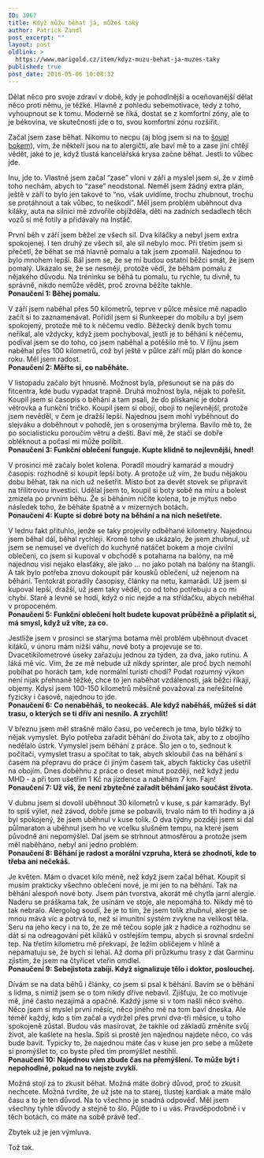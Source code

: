 ```yaml
---
ID: 3067
title: Když můžu běhat já, můžeš taky
author: Patrick Zandl
post_excerpt: ""
layout: post
oldlink: >
  https://www.marigold.cz/item/kdyz-muzu-behat-ja-muzes-taky
published: true
post_date: 2016-05-06 10:08:32
---
```

<p>Dělat něco pro svoje zdraví v době, kdy je pohodlnější a oceňovanější dělat něco proti němu, je těžké. Hlavně z pohledu sebemotivace, tedy z toho, vyhoupnout se k tomu. Moderně se říká, dostat se z komfortní zóny, ale to je békovina, ve skutečnosti jde o to, svou komfortní zónu rozšířit.</p>
<p>Začal jsem zase běhat. Nikomu to necpu (aj blog jsem si na to <a href="http://krysabeha.blogspot.cz">šoupl bokem</a>), vím, že někteří jsou na to alergičtí, ale baví mě to a zase jiní chtějí vědět, jaké to je, když tlustá kancelářská krysa začne běhat. Jestli to vůbec jde.</p>
<p>Inu, jde to. Vlastně jsem začal “zase” vloni v září a myslel jsem si, že v zimě toho nechám, abych to “zase” neodstonal. Neměl jsem žádný extra plán, ještě v září to bylo jen takové to “no, však uvidíme, trochu zhubnout, trochu se protáhnout a tak vůbec, to neškodí”. Měl jsem problém uběhnout dva kiláky, auta na silnici mě zdvořile objížděla, děti na zadních sedadlech těch vozů si mě fotily a přidávaly na Instáč.</p>

<!--more-->

<p>První běh v září jsem běžel ze všech sil. Dva kiláčky a nebyl jsem extra spokojenej. I ten druhý ze všech sil, ale sil nebylo moc. Při třetím jsem si přečetl, že běhat se má hlavně pomalu a tak jsem zpomalil. Najednou to bylo mnohem lepší. Bál jsem se, že se mi budou ostatní běžci smát, že jsem pomalý. Ukázalo se, že se nesmějí, protože vědí, že běhám pomalu z nějakého důvodu. Na tréninku se běhá tu pomalu, tu rychle, tu divně, tu správně, nikdo nemůže vědět, proč zrovna běžíte takhle. <br /><strong>Ponaučení 1: Běhej pomalu.</strong></p>
<p>V září jsem naběhal přes 50 kilometrů, teprve v půlce měsíce mě napadlo začít si to zaznamenávat. Pořídil jsem si Runkeeper do mobilu a byl jsem spokojený, protože mě to k něčemu vedlo. Běžecký deník bych tomu neříkal, ale vždycky, když jsem pochyboval, jestli je to běhání k něčemu, podíval jsem se do toho, co jsem naběhal a potěšilo mě to. V říjnu jsem naběhal přes 100 kilometrů, což byl ještě v půlce září můj plán do konce roku. Měl jsem radost. <br /><strong>Ponaučení 2: Měřte si, co naběháte.</strong></p>
<p>V listopadu začalo být hnusně. Možnost byla, přesunout se na pás do fitcentra, kde budu vypadat trapně. Druhá možnost byla, nějak to pořešit. Koupil jsem si časopis o běhání a tam psali, že do plískanic je dobrá větrovka a funkční tričko. Koupil jsem si obojí, obojí to nejlevnější, protože jsem nevěděl, v čem je dražší lepší. Najednou jsem mohl vyběhnout do slejváku a doběhnout v pohodě, jen s orosenýma brýlema. Bavilo mě to, že po socialisticku poroučím větru a dešti. Baví mě, že stačí se dobře obléknout a počasí mi může políbit. <br /><strong>Ponaučení 3: Funkční oblečení funguje. Kupte klidně to nejlevnější, hned!</strong></p>
<p>V prosinci mě začaly bolet kolena. Poradil moudrý kamarád a moudrý časopis: rozhodně si koupit lepší boty. A protože už vím, že budu nějakou dobu běhat, tak na nich už nešetřit. Místo bot za devět stovek se připravit na třílitrovou investici. Udělal jsem to, koupil si boty sobě na míru a bolest zmizela po prvním běhu. Že si běháním ničíte kolena, to je mýtus nebo následek toho, že běháte špatně a v mizerných botách. <br /><strong>Ponaučení 4: Kupte si dobré boty na běhání a na nich nešetřete.</strong></p>
<p>V lednu fakt přituhlo, jenže se taky projevily odběhané kilometry. Najednou jsem běhal dál, běhal rychleji. Kromě toho se ukázalo, že jsem zhubnul, už jsem se nemusel ve dveřích do kuchyně natáčet bokem a moje civilní oblečení, co jsem si kupoval v obchodě s potahama na balóny, na mě najednou visí nejako elasťáky, ale jako … no jako potah na balóny na štangli. A tak bylo potřeba znovu dokoupit pár kousků oblečení, už nejenom na běhání. Tentokrát poradily časopisy, články na netu, kamarádi. Už jsem si kupoval lepší, dražší, už jsem taky věděl, co od toho potřebuju a co mi chybí. Staré a levné se hodí, když o nic nejde a na střídačku, abych neběhal v propoceném. <br /><strong>Ponaučení 5: Funkční oblečení holt budete kupovat průběžně a připlatit si, má smysl, když už víte, za co.</strong></p>
<p>Jestliže jsem v prosinci se starýma botama měl problém uběhnout dvacet kiláků, v únoru mám nižší váhu, nové boty a projevuje se to. Dvacetikilometrové úseky zařazuju jednou za týden, za dva, jako rutinu. A láká mě víc. Vím, že ze mě nebude už nikdy sprinter, ale proč bych nemohl pobíhat po horách tam, kde normální turisti chodí? Podat rozumný výkon není nijak přehnaně těžké, chce to jen naběhat vzdálenosti, jak běžci říkají, objemy. Kdysi jsem 100-150 kilometrů měsíčně považoval za neřešitelné fyzicky i časově, najednou to jde. <br /><strong>Ponaučení 6: Co nenaběháš, to neokecáš. Ale když naběháš, můžeš si dát trasu, o kterých se ti dřív ani nesnilo. A zrychlit!</strong></p>
<p>V březnu jsem měl strašně málo času, po večerech je tma, bylo těžký to nějak vymyslet. Bylo potřeba zařadit běhání do života tak, aby to z obojího nedělalo ústrk. Vymyslel jsem běhání z práce. Šlo jen o to, sednout k počítači, vymyslet trasu a spočítat to tak, abych skloubil čas na běhání s časem na přepravu do práce či jiným časem tak, abych fakticky čas ušetřil na obojím. Dnes doběhnu z práce o deset minut později, než když jedu MHD - a při tom ušetřím 1 Kč na jízdence a naběhám 7 km. Fajn!<br /><strong>Ponaučení 7: Už víš, že není zbytečné zařadit běhání jako součást života.</strong></p>
<p>V dubnu jsem si dovolil uběhnout 30 kilometrů v kuse, s pár kamarády. Byl to spíš výlet, než závod, dobře jsme se pobavili, trvalo nám to tři hodiny a já byl spokojený, že jsem uběhnul v kuse tolik. O dva týdny později jsem si dal půlmaraton a uběhnul jsem ho ve vcelku slušném tempu, na které jsem původně ani nepomýšlel. Dal jsem se strhnout atmosférou a protože jsem měl naběháno, nebyl ani jedno problém.<br /><strong>Ponaučení 8: Běhání je radost a morální vzpruha, která se zhodnotí, kde to třeba ani nečekáš.</strong></p>
<p>Je květen. Mám o dvacet kilo méně, než když jsem začal běhat. Koupit si musím prakticky všechno oblečení nové, je mi jen to na běhání. Tak na běhání alespoň nové boty. Jsem pán tvorstva, akorát mě chytla jarní alergie. Naderu se práškama tak, že usínám ve stoje, ale nepomáhá to. Nikdy mě to tak nebralo. Alergolog soudí, že je to tím, že jsem tolik zhubnul, alergie se mnou mává víc a potrvá to, než si imunitní systém zvykne na velikost těla. Seru na jeho kecy i na to, že ze mě tečou sople jak z hadice a rozhodnu se dát si na odreagování pět kiláků v ostřejším tempu, abych si srovnal srdeční tep. Na třetím kilometru mě překvapí, že ležím obličejem v hlíně a nepamatuju se, že bych si lehal. Až doma při průzkumu trasy z dat Garminu zjistím, že jsem na čtyřicet vteřin omdlel. <br /><strong>Ponaučení 9: Sebejistota zabíjí. Když signalizuje tělo i doktor, poslouchej.</strong></p>
<p>Dívám se na data běhů i články, co jsem si psal k běhání. Bavím se o běhání s lidma, s nimiž jsem se o tom nikdy dříve nebavil. Zjišťuju, že co motivuje mě, jiné často nezajímá a opačně. Každý jsme si v tom našli něco svého. Něco jsem si myslel první měsíc, něco jiného mě na tom baví dneska. Ale téměř každý, kdo s tím začal a vydržel přes první dva-tři měsíce, u toho spokojeně zůstal. Budou vás masírovat, že takhle od základů změníte svůj život, ale kašlete na hesla. Spíš si prostě jen najednou najdete něco, co vás bude bavit. Typicky to, že najednou máte čas v kuse jen pro sebe a můžete si promýšlet to, co byste před tím promýšlet nestihli. <br /><strong>Ponaučení 10: Najednou vám zbude čas na přemýšlení. To může být i nepohodlné, pokud na to nejste zvyklí.</strong></p>
<p>Možná stojí za to zkusit běhat. Možná máte dobrý důvod, proč to zkusit nechcete. Možná tvrdíte, že už jste na to starej, tlustej kardiak a máte málo času a to je ten důvod. Na to všechno je snadná odpověď. Měl jsem všechny tyhle důvody a stejně to šlo. Půjde to i u vás. Pravděpodobně i v těch botách, co máte na sobě právě teď.</p>
<p>Zbytek už je jen výmluva.</p>
<p>Tož tak.</p>